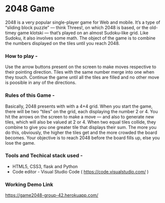 

# 2048 Game

2048 is a very popular single-player game for Web and mobile. It’s a type of “sliding block puzzle” — think Threes!, on which 2048 is based, or the old-timey game klotski — that’s played on an almost Sudoku-like grid. Like Sudoku, it also involves some math. The object of the game is to combine the numbers displayed on the tiles until you reach 2048.

### How to play -

Use the arrow buttons present on the screen to make moves respective to their pointing direction. Tiles with the same number merge into one when they touch. Continue the game until all the tiles are filled and no other move is poosible in any of the directions.

### Rules of this Game -

Basically, 2048 presents with with a 4×4 grid. When you start the game, there will be two “tiles” on the grid, each displaying the number 2 or 4. You hit the arrows on the screen to make a move — and also to generate new tiles, which will also be valued at 2 or 4. When two equal tiles collide, they combine to give you one greater tile that displays their sum. The more you do this, obviously, the higher the tiles get and the more crowded the board becomes. Your objective is to reach 2048 before the board fills up, else you lose the game.

### Tools and Techical stack used - 

- HTML5, CSS3, flask and Python
- Code editor - Visual Studio Code ( https://code.visualstudio.com/ )

### Working Demo Link

https://game2048-group-42.herokuapp.com/
